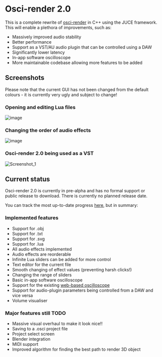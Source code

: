 # Osci-render 2.0

This is a complete rewrite of [osci-render](https://github.com/jameshball/osci-render) in C++ using the JUCE framework. This will enable a plethora of improvements, such as:

- Massively improved audio stability
- Better performance
- Support as a VST/AU audio plugin that can be controlled using a DAW
- Significantly lower latency
- In-app software oscilloscope
- More maintainable codebase allowing more features to be added

## Screenshots

Please note that the current GUI has not been changed from the default colours - it is currently very ugly and subject to change!

### Opening and editing Lua files

![image](https://github.com/jameshball/osci-render-juce/assets/38670946/2f373833-a4ad-4be3-8cef-8d0745a39a35)

### Changing the order of audio effects

![image](https://github.com/jameshball/osci-render-juce/assets/38670946/7860dee3-4793-4e4b-954c-4e6fbe277066)

### Osci-render 2.0 being used as a VST

![Screenshot_1](https://github.com/jameshball/osci-render-juce/assets/38670946/b98108c6-d78d-448e-9209-c15dba757a15)

## Current status

Osci-render 2.0 is currently in pre-alpha and has no formal support or public release to download. There is currently no planned release date.

You can track the most up-to-date progress [here](https://github.com/users/jameshball/projects/2), but in summary:

### Implemented features

- Support for .obj
- Support for .txt
- Support for .svg
- Support for .lua
- All audio effects implemented
- Audio effects are reorderable
- Infinite Lua sliders can be added for more control
- Text editor for the current file
- Smooth changing of effect values (preventing harsh clicks!)
- Changing the range of sliders
- Basic in-app software oscilloscope
- Support for the existing [web-based oscilloscope](https://james.ball.sh/oscilloscope)
- Support for audio-plugin parameters being controlled from a DAW and vice versa
- Volume visualiser

### Major features still TODO

- Massive visual overhaul to make it look nice!!
- Saving to a .osci project file
- Project select screen
- Blender integration
- MIDI support
- Improved algorithm for finding the best path to render 3D object
